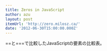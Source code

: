 ```yaml
---
title: Zeros in JavaScript
author: azu
layout: post
itemUrl: 'http://zero.milosz.ca/'
date: '2012-06-30T15:00:00.000Z'
---
```

==と===で比較したJavaScriptの要素の比較表。
